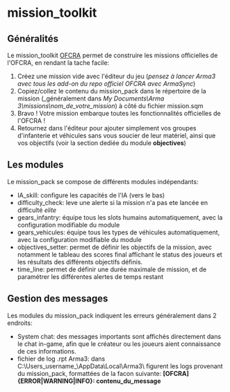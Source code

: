 # mission_toolkit

## G&eacute;n&eacute;ralit&eacute;s
Le mission_toolkit [OFCRA](http://ofcrav2.org) permet de construire les missions officielles de l'OFCRA, en rendant la tache facile:

1. Cr&eacute;ez une mission vide avec l'&eacute;diteur du jeu (_pensez &agrave; lancer Arma3 avec tous les add-on du repo officiel OFCRA avec ArmaSync_)
2. Copiez/collez le contenu du mission_pack dans le r&eacute;pertoire de la mission (_g&eacute;n&eacute;ralement dans _My Documents\Arma 3\missions\nom_de_votre_mission_) &agrave; c&ocirc;t&eacute; du fichier mission.sqm
3. Bravo ! Votre mission embarque toutes les fonctionnalit&eacute;s officielles de l'OFCRA !
4. Retournez dans l'&eacute;diteur pour ajouter simplement vos groupes d'infanterie et v&eacute;hicules sans vous soucier de leur mat&eacute;riel, ainsi que vos objectifs (voir la section dedi&eacute;e du module __objectives__)


## Les modules

Le mission_pack se compose de diff&eacute;rents modules ind&eacute;pendants:

* IA_skill: configure les capacit&eacute;s de l'IA (vers le bas)
* difficulty_check: leve une alerte si la mission n'a pas ete lanc&eacute;e en difficult&eacute; _elite_
* gears_infantry: &eacute;quipe tous les slots humains automatiquement, avec la configuration modifiable du module
* gears_vehicules: &eacute;quipe tous les types de v&eacute;hicules automatiquement, avec la configuration modifiable du module
* objectives_setter: permet de d&eacute;finir les objectifs de la mission, avec notamment le tableau des scores final affichant le status des joueurs et les r&eacute;sultats des diff&eacute;rents objectifs d&eacute;finis.
* time_line: permet de d&eacute;finir une dur&eacute;e maximale de mission, et de param&eacute;trer les diff&eacute;rentes alertes de temps restant 

## Gestion des messages

Les modules du mission_pack indiquent les erreurs g&eacute;n&eacute;ralement dans 2 endroits:

* System chat: des messages importants sont affich&eacute;s directement dans le chat in-game, afin que le cr&eacute;ateur ou les joueurs aient connaissance de ces informations.
* fichier de log .rpt Arma3: dans C:\Users\_username_\AppData\Local\Arma3\ figurent les logs provenant du mission_pack, formatt&eacute;es de la facon suivante: 
__[OFCRA] {ERROR|WARNING|INFO}: contenu_du_message__


